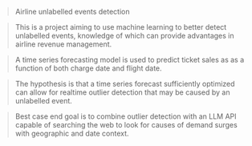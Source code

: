 > Airline unlabelled events detection

> This is a project aiming to use machine learning to better detect unlabelled events, knowledge of which can provide advantages in airline revenue management.

> A time series forecasting model is used to predict ticket sales as as a function of both charge date and flight date.

> The hypothesis is that a time series forecast sufficiently optimized can allow for realtime outlier detection that may be caused by an unlabelled event.

> Best case end goal is to combine outlier detection with an LLM API capable of searching the web to look for causes of demand surges with geographic and date context.
